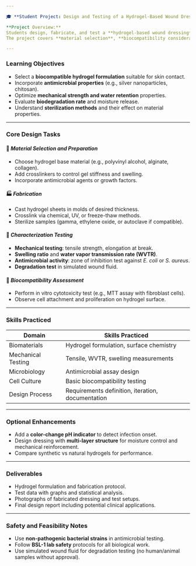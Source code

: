 ```yaml
---

🎓 **Student Project: Design and Testing of a Hydrogel-Based Wound Dressing**

**Project Overview:**  
Students design, fabricate, and test a **hydrogel-based wound dressing** aimed at promoting healing while preventing infection.  
The project covers **material selection**, **biocompatibility considerations**, **mechanical testing**, and **functional evaluation**.

---
```


### **Learning Objectives**
- Select a **biocompatible hydrogel formulation** suitable for skin contact.
- Incorporate **antimicrobial properties** (e.g., silver nanoparticles, chitosan).
- Optimize **mechanical strength and water retention** properties.
- Evaluate **biodegradation rate** and moisture release.
- Understand **sterilization methods** and their effect on material properties.

---

### **Core Design Tasks**

#### 🧪 *Material Selection and Preparation*
- Choose hydrogel base material (e.g., polyvinyl alcohol, alginate, collagen).
- Add crosslinkers to control gel stiffness and swelling.
- Incorporate antimicrobial agents or growth factors.

#### 🏭 *Fabrication*
- Cast hydrogel sheets in molds of desired thickness.
- Crosslink via chemical, UV, or freeze-thaw methods.
- Sterilize samples (gamma, ethylene oxide, or autoclave if compatible).

#### 📏 *Characterization Testing*
- **Mechanical testing**: tensile strength, elongation at break.
- **Swelling ratio** and **water vapor transmission rate (WVTR)**.
- **Antimicrobial activity**: zone of inhibition test against *E. coli* or *S. aureus*.
- **Degradation test** in simulated wound fluid.

#### 🧍 *Biocompatibility Assessment*
- Perform in vitro cytotoxicity test (e.g., MTT assay with fibroblast cells).
- Observe cell attachment and proliferation on hydrogel surface.

---

### **Skills Practiced**
| Domain             | Skills Practiced |
|--------------------|------------------|
| Biomaterials       | Hydrogel formulation, surface chemistry |
| Mechanical Testing | Tensile, WVTR, swelling measurements |
| Microbiology       | Antimicrobial assay design |
| Cell Culture       | Basic biocompatibility testing |
| Design Process     | Requirements definition, iteration, documentation |

---

### **Optional Enhancements**
- Add a **color-change pH indicator** to detect infection onset.
- Design dressing with **multi-layer structure** for moisture control and mechanical reinforcement.
- Compare synthetic vs natural hydrogels for performance.

---

### **Deliverables**
- Hydrogel formulation and fabrication protocol.
- Test data with graphs and statistical analysis.
- Photographs of fabricated dressing and test setups.
- Final design report including potential clinical applications.

---

### **Safety and Feasibility Notes**
- Use **non-pathogenic bacterial strains** in antimicrobial testing.
- Follow **BSL-1 lab safety** protocols for all biological work.
- Use simulated wound fluid for degradation testing (no human/animal samples without approval).


